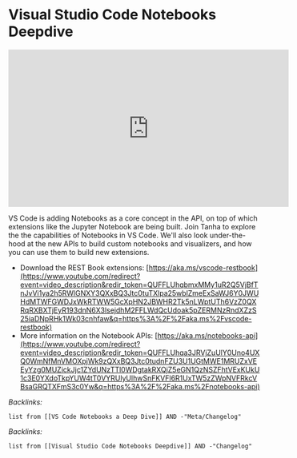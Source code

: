 # Visual Studio Code Notebooks Deepdive

<iframe width="560" height="315" src="https://www.youtube.com/embed/D-AXZZDTQhM" title="YouTube video player" frameborder="0" allow="accelerometer; autoplay; clipboard-write; encrypted-media; gyroscope; picture-in-picture" allowfullscreen></iframe>

VS Code is adding Notebooks as a core concept in the API, on top of which extensions like the Jupyter Notebook are being built. Join Tanha to explore the the capabilities of Notebooks in VS Code. We'll also look under-the-hood at the new APIs to build custom notebooks and visualizers, and how you can use them to build new extensions. 

* Download the REST Book extensions: [https://aka.ms/vscode-restbook](https://www.youtube.com/redirect?event=video_description&redir_token=QUFFLUhqbmxMMy1uR2Q5VjBfTnJvVi1ya2h5RWlGNXY3QXxBQ3Jtc0tuTXlpa25wblZmeExSaWJ6Y0JWUHdMTWFGWDJxWkRTWW5GcXpHN2JBWHR2Tk5nLWptUTh6VzZ0QXRqRXBXTjEyR193dnN6X3lsejdhM2FFLWdQcUdoak5pZERMNzRndXZzS25iaDNpRHk1Wk03cnhfaw&q=https%3A%2F%2Faka.ms%2Fvscode-restbook) 
* More information on the Notebook APIs: [https://aka.ms/notebooks-api](https://www.youtube.com/redirect?event=video_description&redir_token=QUFFLUhqa3JRVjZuUlY0Uno4UXQ0WmNfMnVMOXpjWk9zQXxBQ3Jtc0tudnFZU3U1UGtMWE1MRUZxVEEyYzg0MUZickJjc1ZYdUNzTTl0WDgtakRXQjZ5eGN1QzNSZFhtVExKUkU1c3E0YXdoTkpYUW4tT0VYRUlyUlhwSnFKVFl6R1UxTW5zZWpNVFRkcVBsaGRQTXFmS3c0Yw&q=https%3A%2F%2Faka.ms%2Fnotebooks-api)

*Backlinks:*

````dataview
list from [[VS Code Notebooks a Deep Dive]] AND -"Meta/Changelog"
````

*Backlinks:*

````dataview
list from [[Visual Studio Code Notebooks Deepdive]] AND -"Changelog"
````
